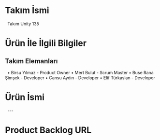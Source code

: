 <h1> Takım İsmi </h1>  &nbsp;
Takım Unity 135 &nbsp;

<h1> Ürün İle İlgili Bilgiler </h1>
<h2> Takım Elemanları </h2>  &nbsp;
    • Birsu Yılmaz	         - Product Owner
	• Mert Bulut  	         - Scrum Master
	• Buse Rana Şimşek	 - Developer
	• Cansu Aydın     	 - Developer
	• Elif Türkaslan  	 - Developer
<h1> Ürün İsmi </h1> &nbsp;
---
<h1> Product Backlog URL </h1>  &nbsp;


